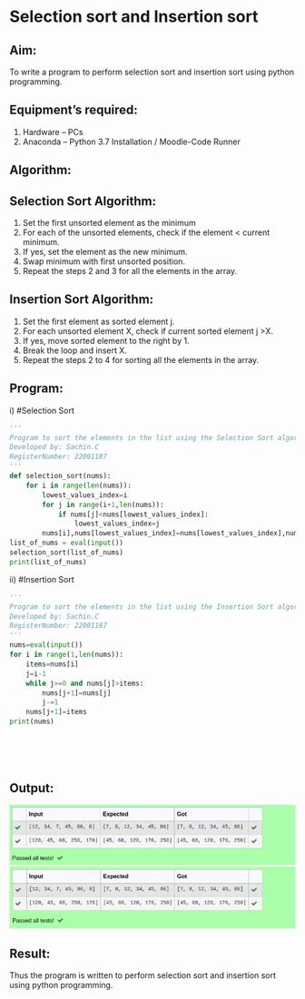 # Selection sort and Insertion sort
## Aim:
To write a program to perform selection sort and insertion sort using python programming.
## Equipment’s required:
1.	Hardware – PCs
2.	Anaconda – Python 3.7 Installation / Moodle-Code Runner
## Algorithm:
## Selection Sort Algorithm:
1.	Set the first unsorted element as the minimum
2.	For each of the unsorted elements, check if the element < current minimum.
3.	If yes, set the element as the new minimum.
4.	Swap minimum with first unsorted position.
5.	Repeat the steps 2 and 3 for all the elements in the array.
## Insertion Sort Algorithm:
1.	Set the first element as sorted element j.
2.	For each unsorted element X, check if current sorted element j >X.
3.	If yes, move sorted element to the right by 1.
4.	Break the loop and insert X.
5.	Repeat the steps 2 to 4 for sorting all the elements in the array.
## Program:
i)	#Selection Sort
``` python
''' 
Program to sort the elements in the list using the Selection Sort algorithm.
Developed by: Sachin.C
RegisterNumber: 22001187
'''
def selection_sort(nums):
    for i in range(len(nums)):
        lowest_values_index=i
        for j in range(i+1,len(nums)):
            if nums[j]<nums[lowest_values_index]:
                lowest_values_index=j
        nums[i],nums[lowest_values_index]=nums[lowest_values_index],nums[i]
list_of_nums = eval(input())
selection_sort(list_of_nums)
print(list_of_nums)
```





ii)	#Insertion Sort
```python
''' 
Program to sort the elements in the list using the Insertion Sort algorithm.
Developed by: Sachin.C
RegisterNumber: 22001187
'''
nums=eval(input())
for i in range(1,len(nums)):
    items=nums[i]
    j=i-1
    while j>=0 and nums[j]>items:
        nums[j+1]=nums[j]
        j-=1
    nums[j+1]=items
print(nums)






```

## Output:
![output](/sout.png)
![output](/iout.png)


## Result:
Thus the program is written to perform selection sort and insertion sort using python programming.
